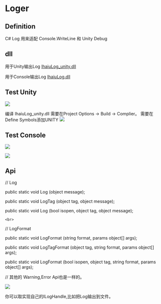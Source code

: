 # Loger
## Definition
C# Log 用来适配 Console.WriteLine 和 Unity Debug

## dll
用于Unity输出Log <a href="https://github.com/ihaiucom/ihaiu.Loger/blob/master/IhaiuLog/IhaiuLog/bin/Release/IhaiuLog_unity.dll" target="_bank">IhaiuLog_unity.dll</a> 

用于Console输出Log <a href="https://github.com/ihaiucom/ihaiu.Loger/blob/master/IhaiuLog/IhaiuLog/bin/Release/IhaiuLog.dll" target="_bank">IhaiuLog.dll</a>


## Test Unity
![](https://github.com/ihaiucom/ihaiu.Loger/blob/master/Test/doc/ihaiu.loger_unity.jpg?raw=true) 


编译 IhaiuLog_unity.dll 需要在Project Options -> Build -> Complier。 需要在Define Symbols添加UNITY
![](https://github.com/ihaiucom/ihaiu.Loger/blob/master/Test/doc/ihaiu.loger_unity_complier.jpg?raw=true) 



## Test Console
![](https://github.com/ihaiucom/ihaiu.Loger/blob/master/Test/doc/ihaiu.loger_console_1.png) 


![](https://github.com/ihaiucom/ihaiu.Loger/blob/master/Test/doc/ihaiu.loger_console_2.jpg) 



## Api

// Log

public static void Log					(object message);

public static void LogTag				(object tag, 	object message);

public static void Log					(bool 	isopen, object tag, 	object message);


    <br>

// LogFormat

public static void LogFormat 			(string format, params object[] args);

public static void LogTagFormat 		(object tag, string format, params object[] args);

public static void LogFormat 			(bool isopen, object tag, string format, params object[] args);


// 其他的 Warning,Error Api也是一样的。




![](https://github.com/ihaiucom/ihaiu.Loger/blob/master/Test/doc/ihaiu.Loger.png?raw=true) 

你可以取实现自己的ILogHandle,比如把Log输出到文件。
